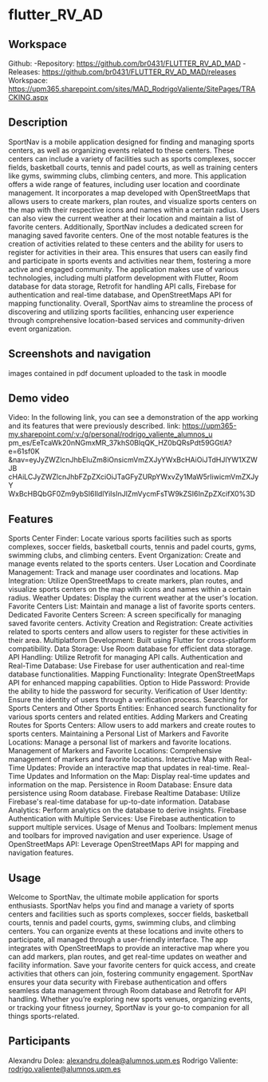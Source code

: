 # flutter_RV_AD

## Workspace
Github:
-Repository: https://github.com/br0431/FLUTTER_RV_AD_MAD
-Releases: https://github.com/br0431/FLUTTER_RV_AD_MAD/releases
Workspace: https://upm365.sharepoint.com/sites/MAD_RodrigoValiente/SitePages/TRACKING.aspx
## Description
SportNav is a mobile application designed for finding and managing sports centers,
as well as organizing events related to these centers. These centers can include a
variety of facilities such as sports complexes, soccer fields, basketball courts, tennis
and padel courts, as well as training centers like gyms, swimming clubs, climbing
centers, and more.
This application offers a wide range of features, including user location and
coordinate management. It incorporates a map developed with OpenStreetMaps that
allows users to create markers, plan routes, and visualize sports centers on the map
with their respective icons and names within a certain radius. Users can also view
the current weather at their location and maintain a list of favorite centers.
Additionally, SportNav includes a dedicated screen for managing saved favorite
centers. One of the most notable features is the creation of activities related to these
centers and the ability for users to register for activities in their area. This ensures
that users can easily find and participate in sports events and activities near them,
fostering a more active and engaged community.
The application makes use of various technologies, including multi platform
development with Flutter, Room database for data storage, Retrofit for handling API
calls, Firebase for authentication and real-time database, and OpenStreetMaps API
for mapping functionality.
Overall, SportNav aims to streamline the process of discovering and utilizing sports
facilities, enhancing user experience through comprehensive location-based services
and community-driven event organization.
## Screenshots and navigation
images contained in pdf document uploaded to the task in moodle 

## Demo video
Video:
In the following link, you can see a demonstration of the app working and its
features that were previously described.
link:
https://upm365-my.sharepoint.com/:v:/g/personal/rodrigo_valiente_alumnos_u
pm_es/EeTcaWk20nNGmxMR_37khS0BlqQK_HZ0bQRsPdt59GGtlA?e=61sf0K
&nav=eyJyZWZlcnJhbEluZm8iOnsicmVmZXJyYWxBcHAiOiJTdHJlYW1XZWJB
cHAiLCJyZWZlcnJhbFZpZXciOiJTaGFyZURpYWxvZy1MaW5rIiwicmVmZXJyY
WxBcHBQbGF0Zm9ybSI6IldlYiIsInJlZmVycmFsTW9kZSI6InZpZXcifX0%3D 

## Features
Sports Center Finder: Locate various sports facilities such as sports complexes,
soccer fields, basketball courts, tennis and padel courts, gyms, swimming clubs, and
climbing centers.
Event Organization: Create and manage events related to the sports centers.
User Location and Coordinate Management: Track and manage user coordinates
and locations.
Map Integration: Utilize OpenStreetMaps to create markers, plan routes, and
visualize sports centers on the map with icons and names within a certain radius.
Weather Updates: Display the current weather at the user's location.
Favorite Centers List: Maintain and manage a list of favorite sports centers.
Dedicated Favorite Centers Screen: A screen specifically for managing saved
favorite centers.
Activity Creation and Registration: Create activities related to sports centers and
allow users to register for these activities in their area.
Multiplatform Development: Built using Flutter for cross-platform compatibility.
Data Storage: Use Room database for efficient data storage.
API Handling: Utilize Retrofit for managing API calls.
Authentication and Real-Time Database: Use Firebase for user authentication and
real-time database functionalities.
Mapping Functionality: Integrate OpenStreetMaps API for enhanced mapping
capabilities.
Option to Hide Password: Provide the ability to hide the password for security.
Verification of User Identity: Ensure the identity of users through a verification
process.
Searching for Sports Centers and Other Sports Entities: Enhanced search
functionality for various sports centers and related entities.
Adding Markers and Creating Routes for Sports Centers: Allow users to add
markers and create routes to sports centers.
Maintaining a Personal List of Markers and Favorite Locations: Manage a
personal list of markers and favorite locations.
Management of Markers and Favorite Locations: Comprehensive management of
markers and favorite locations.
Interactive Map with Real-Time Updates: Provide an interactive map that updates
in real-time.
Real-Time Updates and Information on the Map: Display real-time updates and
information on the map.
Persistence in Room Database: Ensure data persistence using Room database.
Firebase Realtime Database: Utilize Firebase's real-time database for up-to-date
information.
Database Analytics: Perform analytics on the database to derive insights.
Firebase Authentication with Multiple Services: Use Firebase authentication to
support multiple services.
Usage of Menus and Toolbars: Implement menus and toolbars for improved
navigation and user experience.
Usage of OpenStreetMaps API: Leverage OpenStreetMaps API for mapping and
navigation features.

## Usage
Welcome to SportNav, the ultimate mobile application for sports enthusiasts.
SportNav helps you find and manage a variety of sports centers and facilities such
as sports complexes, soccer fields, basketball courts, tennis and padel courts, gyms,
swimming clubs, and climbing centers. You can organize events at these locations
and invite others to participate, all managed through a user-friendly interface. The
app integrates with OpenStreetMaps to provide an interactive map where you can
add markers, plan routes, and get real-time updates on weather and facility
information. Save your favorite centers for quick access, and create activities that
others can join, fostering community engagement. SportNav ensures your data
security with Firebase authentication and offers seamless data management through
Room database and Retrofit for API handling. Whether you’re exploring new sports
venues, organizing events, or tracking your fitness journey, SportNav is your go-to
companion for all things sports-related.


## Participants
Alexandru Dolea: alexandru.dolea@alumnos.upm.es 
Rodrigo Valiente: rodrigo.valiente@alumnos.upm.es 

